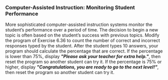 ### Computer-Assisted Instruction: Monitoring Student Performance 

More sophisticated computer-assisted instruction systems monitor the student’s performance over a period of time. The
decision to begin a new topic is often based on the student’s success with previous topics. Modify
the program of Exercise 6.36 to count the number of correct and incorrect responses typed by the
student. After the student types 10 answers, your program should calculate the percentage that are
correct. If the percentage is lower than 75%, display _**"Please ask your teacher for extra help."**_,
then reset the program so another student can try it. If the percentage is 75% or higher, display
_**"Congratulations, you are ready to go to the next level!"**_, then reset the program so another
student can try it.